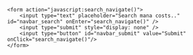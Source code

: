 <html>
    <script type="text/javascript">
    function search_navigate() {
        var obj = document.getElementById("navbar_search");
        var keyword = obj.value;
        var dst = "https://scryfall.com/random?q=legal:commander+t:creature+mana=" + keyword;
        window.location = dst;
    }
    </script>
    
    <form action="javascript:search_navigate()">
        <input type="text" placeholder="Search mana costs.." id="navbar_search" onEnter="search_navigate()" />
        <input type="submit" style="display: none" />
        <input type="button" id="navbar_submit" value="Submit" onClick="search_navigate()"/>
    </form>
</html>
